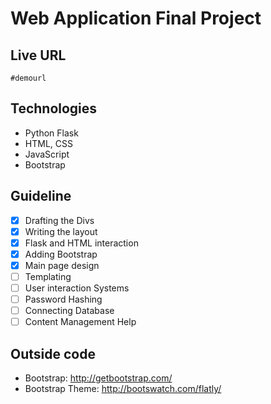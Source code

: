 # Web Application Final Project

## Live URL
```
#demourl
```
## Technologies
* Python Flask
* HTML, CSS
* JavaScript
* Bootstrap

## Guideline
- [X] Drafting the Divs
- [X] Writing the layout
- [X] Flask and HTML interaction
- [X] Adding Bootstrap
- [X] Main page design
- [ ] Templating
- [ ] User interaction Systems
- [ ] Password Hashing
- [ ] Connecting Database
- [ ] Content Management Help

## Outside code
* Bootstrap: http://getbootstrap.com/
* Bootstrap Theme: http://bootswatch.com/flatly/
